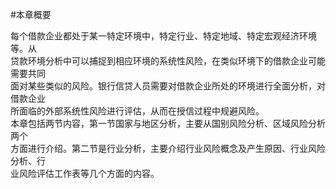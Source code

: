 #本章概要
<p> 每个借款企业都处于某一特定环境中，特定行业、特定地域、特定宏观经济环境等。从 <br />
      贷款环境分析中可以捕捉到相应环境的系统性风险，在类似环境下的借款企业可能需要共同 <br />
      面对某些类似的风险。银行信贷人员需要对借款企业所处的环境进行全面分析，对借款企业 <br />
      所面临的外部系统性风险进行评估，从而在授信过程中规避风险。 <br />
本章包括两节内容，第一节国家与地区分析，主要从国别风险分析、区域风险分析两个 <br />
方面进行介绍。第二节是行业分析，主要介绍行业风险概念及产生原因、行业风险分析、行 <br />
业风险评估工作表等几个方面的内容。</p>